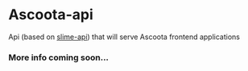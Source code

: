 # Ascoota-api
Api (based on [slime-api](https://github.com/vikkio88/slime)) that will serve Ascoota frontend applications
 
### More info coming soon...

